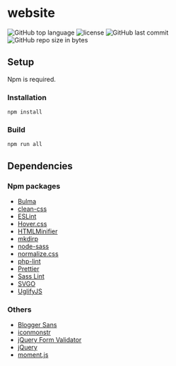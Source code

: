 # website
![GitHub top language](https://img.shields.io/github/languages/top/schdav/website.svg)
![license](https://img.shields.io/github/license/schdav/website.svg)
![GitHub last commit](https://img.shields.io/github/last-commit/schdav/website.svg)
![GitHub repo size in bytes](https://img.shields.io/github/repo-size/schdav/website.svg)
## Setup
Npm is required.
### Installation
`npm install`
### Build
`npm run all`
## Dependencies
### Npm packages
* [Bulma](https://github.com/jgthms/bulma/)
* [clean-css](https://github.com/jakubpawlowicz/clean-css-cli)
* [ESLint](https://github.com/eslint/eslint)
* [Hover.css](https://github.com/IanLunn/Hover/)
* [HTMLMinifier](https://github.com/kangax/html-minifier)
* [mkdirp](https://github.com/substack/node-mkdirp)
* [node-sass](https://github.com/sass/node-sass)
* [normalize.css](https://github.com/necolas/normalize.css)
* [php-lint](https://github.com/wayneashleyberry/phplint)
* [Prettier](https://github.com/prettier/prettier)
* [Sass Lint](https://github.com/sasstools/sass-lint)
* [SVGO](https://github.com/svg/svgo)
* [UglifyJS](https://github.com/mishoo/UglifyJS2)
### Others
* [Blogger Sans](https://firstsiteguide.com/)
* [iconmonstr](https://iconmonstr.com/)
* [jQuery Form Validator](http://www.formvalidator.net/)
* [jQuery](https://jquery.com/)
* [moment.js](https://momentjs.com/)
